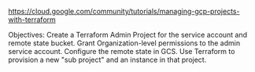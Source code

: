 https://cloud.google.com/community/tutorials/managing-gcp-projects-with-terraform

Objectives:
 Create a Terraform Admin Project for the service account and remote state bucket.
 Grant Organization-level permissions to the admin service account.
 Configure the remote state in GCS. 
 Use Terraform to provision a new "sub project" and an instance in that project.
